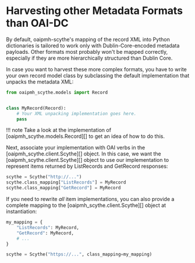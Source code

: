 <!--
SPDX-FileCopyrightText: 2015 Mathias Loesch
SPDX-FileCopyrightText: 2023 Heinz-Alexander Fütterer

SPDX-License-Identifier: BSD-3-Clause
-->

# Harvesting other Metadata Formats than OAI-DC

By default, oaipmh-scythe's mapping of the record XML into Python dictionaries is tailored to work only with
Dublin-Core-encoded metadata payloads. Other formats most probably won't be mapped correctly, especially if they are
more hierarchically structured than Dublin Core.

In case you want to harvest these more complex formats, you have to write your own record model class by subclassing the
default implementation that unpacks the metadata XML:

```python
from oaipmh_scythe.models import Record


class MyRecord(Record):
    # Your XML unpacking implementation goes here.
    pass
```

!!! note
    Take a look at the implementation of [oaipmh_scythe.models.Record][] to get an idea of how to do this.

Next, associate your implementation with OAI verbs in the [oaipmh_scythe.client.Scythe][] object. In this case, we want
the [oaipmh_scythe.client.Scythe][] object to use our implementation to represent items returned by ListRecords and
GetRecord responses:

```python
scythe = Scythe("http://...")
scythe.class_mapping["ListRecords"] = MyRecord
scythe.class_mapping["GetRecord"] = MyRecord
```

If you need to rewrite *all* item implementations, you can also provide a complete mapping to the
[oaipmh_scythe.client.Scythe][] object at instantiation:

```python
my_mapping = {
    "ListRecords": MyRecord,
    "GetRecord": MyRecord,
    # ...
}

scythe = Scythe("https://...", class_mapping=my_mapping)
```

